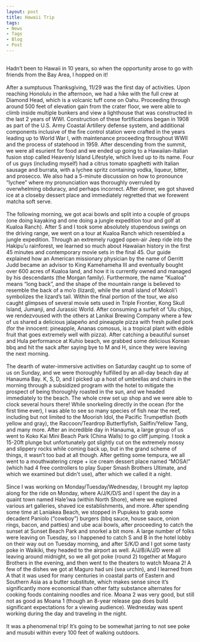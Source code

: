 ```yaml
---
layout: post
title: Hawaii Trip
tags:
- News
- Tags
- Blog
- Post
---
```


<br/>
Hadn’t been to Hawaii in 10 years, so when the opportunity arose to go with friends from the Bay Area, I hopped on it!
<br/>
<br/>
After a sumptuous Thanksgiving, 11/29 was the first day of activities. Upon reaching Honolulu in the afternoon, we had a hike with the full crew at Diamond Head, which is a volcanic tuff cone on Oahu. Proceeding through around 500 feet of elevation gain from the crater floor, we were able to climb inside multiple bunkers and view a lighthouse that was constructed in the last 2 years of WWI. Construction of these fortifications began in 1908 as part of the U.S. Army Coastal Artillery defense system, and additional components inclusive of the fire control station were crafted in the years leading up to World War I, with maintenance proceeding throughout WWII and the process of statehood in 1959. After descending from the summit, we were all esurient for food and we ended up going to a Hawaiian-Italian fusion stop called Heavenly Island Lifestyle, which lived up to its name. Four of us guys (including myself) had a citrus tomato spaghetti with Italian sausage and burrata, with a lychee spritz containing vodka, liqueur, bitter, and prosecco. We also had a 5-minute discussion on how to pronounce “lychee” where my pronunciation was thoroughly overruled by overwhelming obduracy, and perhaps incorrect. After dinner, we got shaved ice at a closeby dessert place and immediately regretted that we forewent matcha soft serve.
<br/>
<br/>
The following morning, we got acai bowls and split into a couple of groups (one doing kayaking and one doing a jungle expedition tour and golf at Kualoa Ranch). After S and I took some absolutely stupendous swings on the driving range, we went on a tour at Kualoa Ranch which resembled a jungle expedition. Through an extremely rugged open-air Jeep ride into the Hakipu’u rainforest, we learned so much about Hawaiian history in the first 45 minutes and contemporary movie sets in the final 45. Our guide explained how an American missionary physician by the name of Gerritt Judd became an advisor to King Kamehameha III and eventually bought over 600 acres of Kualoa land, and how it is currently owned and managed by his descendants (the Morgan family). Furthermore, the name “Kualoa” means “long back”, and the shape of the mountain range is believed to resemble the back of a mo’o (lizard), while the small island of Mokoli’i symbolizes the lizard’s tail. Within the final portion of the tour, we also caught glimpses of several movie sets used in Triple Frontier, Kong Skull Island, Jumanji, and Jurassic World. After consuming a surfeit of ‘Ulu chips, we rendezvoused with the others at Lanikai Brewing Company where a few of us shared a delicious jalapeño and pineapple pizza with fresh pulled pork (for the innocent: pineapple, Ananas comosus, is a tropical plant with edible fruit that goes extremely well with pizza). After catching a beautiful sunset and Hula performance at Kuhio beach, we grabbed some delicious Korean bbq and hit the sack after saying bye to M and H, since they were leaving the next morning.
<br/>
<br/>
The dearth of water-immersive activities on Saturday caught up to some of us on Sunday, and we were thoroughly fulfilled by an all-day beach day at Hanauma Bay. K, S, D, and I picked up a host of umbrellas and chairs in the morning through a subsidized program with the hotel to mitigate the prospect of being thoroughly roasted in the sun, and we headed immediately to the beach. The whole crew set up shop and we were able to clock several hours there! While snorkeling directly in the ocean (for the first time ever), I was able to see so many species of fish near the reef, including but not limited to the Moorish Idol, the Pacific Trumpetfish (both yellow and gray), the Raccoon/Teardrop Butterflyfish, Sailfin/Yellow Tang, and many more. After an incredible day in Hanauma, a large group of us went to Koko Kai Mini Beach Park (China Walls) to go cliff jumping. I took a 15-20ft plunge but unfortunately got slightly cut on the extremely mossy and slippery rocks while coming back up, but in the grand scheme of things, it wasn’t too bad at all though. After getting some tempura, we all went to a mouthwatering crepe + ice cream dessert place named “MOSA!” (which had 4 free controllers to play Super Smash Brothers Ultimate, and which we examined but didn't use), after which we called it a night.
<br/>
<br/>
Since I was working on Monday/Tuesday/Wednesday, I brought my laptop along for the ride on Monday, where A/J/K/D/S and I spent the day in a quaint town named Hale’iwa (within North Shore), where we explored various art galleries, shaved ice establishments, and more. After spending some time at Laniakea Beach, we stopped in Pupukea to grab some decadent Paniolo (“cowboy”) burgers (bbq sauce, house sauce, onion rings, bacon, and patties) and ube acai bowls, after proceeding to catch the sunset at Sunset Beach Park and snorkel a bit more. A large number of folks were leaving on Tuesday, so I happened to catch S and B in the hotel lobby on their way out on Tuesday morning, and after S/K/D and I got some tasty poke in Waikiki, they headed to the airport as well. A/J/B/A/J/D were all leaving around midnight, so we all got poke (round 2) together at Maguro Brothers in the evening, and then went to the theaters to watch Moana 2! A few of the dishes we got at Maguro had uni (sea urchin), and I learned from A that it was used for many centuries in coastal parts of Eastern and Southern Asia as a butter substitute, which makes sense since it’s significantly more economical than other fatty substance alternates for cooking foods containing noodles and rice. Moana 2 was very good, but still not as good as Moana 1 (though an 8-year release gap does build significant expectations for a viewing audience). Wednesday was spent working during the day and traveling in the night.
<br/>
<br/>
It was a phenomenal trip! It’s going to be somewhat jarring to not see poke and musubi within every 100 feet of walking outdoors.